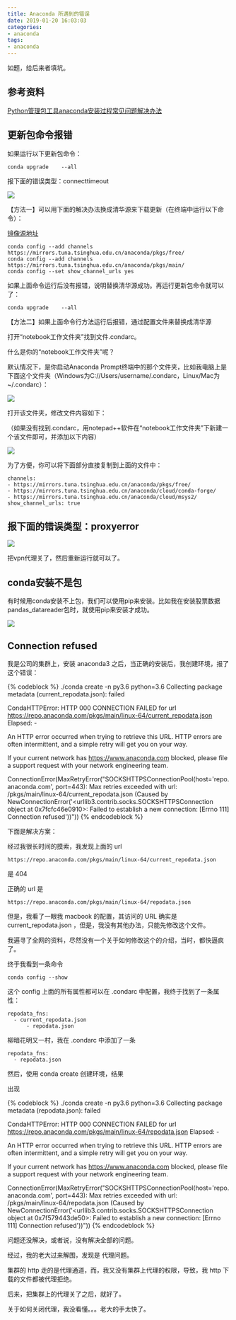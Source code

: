 ```yaml
---
title: Anaconda 所遇到的错误
date: 2019-01-20 16:03:03
categories:
- anaconda
tags:
- anaconda
---
```

如题，给后来者填坑。

<!-- more -->

## 参考资料

[Python管理包工具anaconda安装过程常见问题解决办法](https://zhuanlan.zhihu.com/p/34337889)

## 更新包命令报错

如果运行以下更新包命令：

	conda upgrade    --all
	
报下面的错误类型：connecttimeout

![](/images/python/45_0.jpg)

【方法一】可以用下面的解决办法换成清华源来下载更新（在终端中运行以下命令）：

[镜像源地址](https://mirrors.tuna.tsinghua.edu.cn/help/anaconda/)

	conda config --add channels https://mirrors.tuna.tsinghua.edu.cn/anaconda/pkgs/free/
	conda config --add channels https://mirrors.tuna.tsinghua.edu.cn/anaconda/pkgs/main/
	conda config --set show_channel_urls yes
	
如果上面命令运行后没有报错，说明替换清华源成功。再运行更新包命令就可以了：

	conda upgrade    --all
	
【方法二】如果上面命令行方法运行后报错，通过配置文件来替换成清华源

打开“notebook工作文件夹”找到文件.condarc。

什么是你的“notebook工作文件夹”呢？

默认情况下，是你启动Anaconda Prompt终端中的那个文件夹，比如我电脑上是下面这个文件夹（Windows为C://Users/username/.condarc，Linux/Mac为~/.condarc）：

![](/images/python/45_1.jpg)

打开该文件夹，修改文件内容如下：

（如果没有找到.condarc，用notepad++软件在“notebook工作文件夹”下新建一个该文件即可，并添加以下内容）

![](/images/python/45_2.jpg)

为了方便，你可以将下面部分直接复制到上面的文件中：

	channels:
	- https://mirrors.tuna.tsinghua.edu.cn/anaconda/pkgs/free/
	- https://mirrors.tuna.tsinghua.edu.cn/anaconda/cloud/conda-forge/
	- https://mirrors.tuna.tsinghua.edu.cn/anaconda/cloud/msys2/
	show_channel_urls: true

## 报下面的错误类型：proxyerror

![](/images/python/45_3.jpg)

把vpn代理关了，然后重新运行就可以了。

## conda安装不是包

有时候用conda安装不上包，我们可以使用pip来安装。比如我在安装股票数据pandas_datareader包时，就使用pip来安装才成功。

![](/images/python/45_4.jpg)

## Connection refused

我是公司的集群上，安装 anaconda3 之后，当正确的安装后，我创建环境，报了这个错误：

{% codeblock %}
 ./conda create -n py3.6 python=3.6
Collecting package metadata (current_repodata.json): failed

CondaHTTPError: HTTP 000 CONNECTION FAILED for url <https://repo.anaconda.com/pkgs/main/linux-64/current_repodata.json>
Elapsed: -

An HTTP error occurred when trying to retrieve this URL.
HTTP errors are often intermittent, and a simple retry will get you on your way.

If your current network has https://www.anaconda.com blocked, please file
a support request with your network engineering team.

ConnectionError(MaxRetryError("SOCKSHTTPSConnectionPool(host='repo.anaconda.com', port=443): Max retries exceeded with url: /pkgs/main/linux-64/current_repodata.json (Caused by NewConnectionError('<urllib3.contrib.socks.SOCKSHTTPSConnection object at 0x7fcfc46e0910>: Failed to establish a new connection: [Errno 111] Connection refused'))"))
{% endcodeblock %}

下面是解决方案：

经过我很长时间的摸索，我发现上面的 url

	https://repo.anaconda.com/pkgs/main/linux-64/current_repodata.json

是 404

正确的 url 是

	https://repo.anaconda.com/pkgs/main/linux-64/repodata.json

但是，我看了一眼我 macbook 的配置，其访问的 URL 确实是 current_repodata.json ，但是，我没有其他办法，只能先修改这个文件。

我遍寻了全网的资料，尽然没有一个关于如何修改这个的介绍，当时，都快逼疯了。

终于我看到一条命令

	conda config --show

这个 config 上面的所有属性都可以在 .condarc 中配置，我终于找到了一条属性：

	repodata_fns:
  	  - current_repodata.json
          - repodata.json

柳暗花明又一村，我在 .condarc 中添加了一条

	repodata_fns:
  	  - repodata.json

然后，使用 conda create 创建环境，结果

出现

{% codeblock %}
./conda create -n py3.6 python=3.6
Collecting package metadata (repodata.json): failed

CondaHTTPError: HTTP 000 CONNECTION FAILED for url <https://repo.anaconda.com/pkgs/main/linux-64/repodata.json>
Elapsed: -

An HTTP error occurred when trying to retrieve this URL.
HTTP errors are often intermittent, and a simple retry will get you on your way.

If your current network has https://www.anaconda.com blocked, please file
a support request with your network engineering team.

ConnectionError(MaxRetryError("SOCKSHTTPSConnectionPool(host='repo.anaconda.com', port=443): Max retries exceeded with url: /pkgs/main/linux-64/repodata.json (Caused by NewConnectionError('<urllib3.contrib.socks.SOCKSHTTPSConnection object at 0x7f579443de50>: Failed to establish a new connection: [Errno 111] Connection refused'))"))
{% endcodeblock %}

问题还没解决，或者说，没有解决全部的问题。

经过，我的老大过来解围，发现是 代理问题。

集群的 http 走的是代理通道，而，我又没有集群上代理的权限，导致，我 http 下载的文件都被代理拒绝。

后来，把集群上的代理关了之后，就好了。

关于如何关闭代理，我没看懂。。。老大的手太快了。



